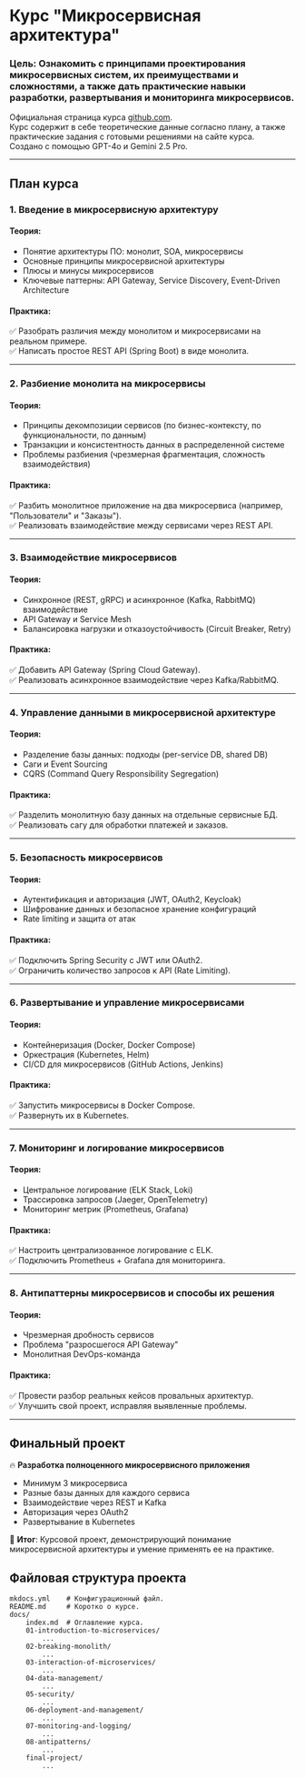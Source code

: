 # Курс "Микросервисная архитектура"

### Цель: Ознакомить с принципами проектирования микросервисных систем, их преимуществами и сложностями, а также дать практические навыки разработки, развертывания и мониторинга микросервисов.
Официальная страница курса [github.com](https://github.com/furaizi/Microservices-Course).  
Курс содержит в себе теоретические данные согласно плану, а также практические задания с готовыми решениями на сайте курса.  
Создано с помощью GPT-4o и Gemini 2.5 Pro.

---

## План курса

### 1. Введение в микросервисную архитектуру

#### Теория:
- Понятие архитектуры ПО: монолит, SOA, микросервисы
- Основные принципы микросервисной архитектуры
- Плюсы и минусы микросервисов
- Ключевые паттерны: API Gateway, Service Discovery, Event-Driven Architecture

#### Практика:
✅ Разобрать различия между монолитом и микросервисами на реальном примере.  
✅ Написать простое REST API (Spring Boot) в виде монолита.

---

### 2. Разбиение монолита на микросервисы

#### Теория:
- Принципы декомпозиции сервисов (по бизнес-контексту, по функциональности, по данным)
- Транзакции и консистентность данных в распределенной системе
- Проблемы разбиения (чрезмерная фрагментация, сложность взаимодействия)

#### Практика:
✅ Разбить монолитное приложение на два микросервиса (например, "Пользователи" и "Заказы").  
✅ Реализовать взаимодействие между сервисами через REST API.

---

### 3. Взаимодействие микросервисов

#### Теория:
- Синхронное (REST, gRPC) и асинхронное (Kafka, RabbitMQ) взаимодействие
- API Gateway и Service Mesh
- Балансировка нагрузки и отказоустойчивость (Circuit Breaker, Retry)

#### Практика:
✅ Добавить API Gateway (Spring Cloud Gateway).  
✅ Реализовать асинхронное взаимодействие через Kafka/RabbitMQ.

---

### 4. Управление данными в микросервисной архитектуре

#### Теория:
- Разделение базы данных: подходы (per-service DB, shared DB)
- Саги и Event Sourcing
- CQRS (Command Query Responsibility Segregation)

#### Практика:
✅ Разделить монолитную базу данных на отдельные сервисные БД.  
✅ Реализовать сагу для обработки платежей и заказов.

---

### 5. Безопасность микросервисов

#### Теория:
- Аутентификация и авторизация (JWT, OAuth2, Keycloak)
- Шифрование данных и безопасное хранение конфигураций
- Rate limiting и защита от атак

#### Практика:
✅ Подключить Spring Security с JWT или OAuth2.  
✅ Ограничить количество запросов к API (Rate Limiting).

---

### 6. Развертывание и управление микросервисами

#### Теория:
- Контейнеризация (Docker, Docker Compose)
- Оркестрация (Kubernetes, Helm)
- CI/CD для микросервисов (GitHub Actions, Jenkins)

#### Практика:
✅ Запустить микросервисы в Docker Compose.  
✅ Развернуть их в Kubernetes.

---

### 7. Мониторинг и логирование микросервисов

#### Теория:
- Центральное логирование (ELK Stack, Loki)
- Трассировка запросов (Jaeger, OpenTelemetry)
- Мониторинг метрик (Prometheus, Grafana)

#### Практика:
✅ Настроить централизованное логирование с ELK.  
✅ Подключить Prometheus + Grafana для мониторинга.

---

### 8. Антипаттерны микросервисов и способы их решения

#### Теория:
- Чрезмерная дробность сервисов
- Проблема "разросшегося API Gateway"
- Монолитная DevOps-команда

#### Практика:
✅ Провести разбор реальных кейсов провальных архитектур.  
✅ Улучшить свой проект, исправляя выявленные проблемы.

---

## Финальный проект

🔥 **Разработка полноценного микросервисного приложения**

- Минимум 3 микросервиса
- Разные базы данных для каждого сервиса
- Взаимодействие через REST и Kafka
- Авторизация через OAuth2
- Развертывание в Kubernetes

📌 **Итог**: Курсовой проект, демонстрирующий понимание микросервисной архитектуры и умение применять ее на практике.

## Файловая структура проекта

    mkdocs.yml    # Конфигурационный файл.
    README.md     # Коротко о курсе.
    docs/
        index.md  # Оглавление курса.
        01-introduction-to-microservices/
            ...
        02-breaking-monolith/
            ...
        03-interaction-of-microservices/
            ...
        04-data-management/
            ...
        05-security/
            ...
        06-deployment-and-management/
            ...
        07-monitoring-and-logging/
            ...
        08-antipatterns/
            ...
        final-project/
            ...
